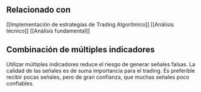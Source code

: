 ## Relacionado con
[[Implementación de estrategias de Trading Algorítmico]]
[[Análisis técnico]]
[[Análisis fundamental]]

## Combinación de múltiples indicadores
Utilizar múltiples indicadores reduce el riesgo de generar señales falsas. La calidad de las señales es de suma importancia para el trading. Es preferible recibir pocas señales, pero de gran confianza, que muchas señales poco confiables.